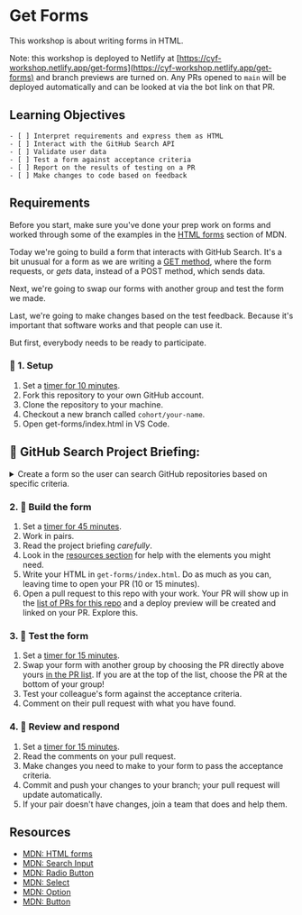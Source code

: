 # Get Forms

This workshop is about writing forms in HTML.

Note: this workshop is deployed to Netlify at [https://cyf-workshop.netlify.app/get-forms](https://cyf-workshop.netlify.app/get-forms) and branch previews are turned on. Any PRs opened to `main` will be deployed automatically and can be looked at via the bot link on that PR.

## Learning Objectives

```objectives
- [ ] Interpret requirements and express them as HTML
- [ ] Interact with the GitHub Search API
- [ ] Validate user data
- [ ] Test a form against acceptance criteria
- [ ] Report on the results of testing on a PR
- [ ] Make changes to code based on feedback
```

## Requirements

Before you start, make sure you've done your prep work on forms and worked through some of the examples in the [HTML forms](https://developer.mozilla.org/en-US/docs/Learn/Forms) section of MDN.

Today we're going to build a form that interacts with GitHub Search. It's a bit unusual for a form as we are writing a [GET method](https://developer.mozilla.org/en-US/docs/Learn/Forms/Sending_and_retrieving_form_data#on_the_client_side_defining_how_to_send_the_data), where the form requests, or _gets_ data, instead of a POST method, which sends data.

Next, we're going to swap our forms with another group and test the form we made.

Last, we're going to make changes based on the test feedback. Because it's important that software works and that people can use it.

But first, everybody needs to be ready to participate.

### 🧰 1. Setup

<!--{{<note type="activity" title="Getting Set Up">}}>-->

1.  Set a [timer for 10 minutes](https://www.google.com/search?q=timer+for+10+minutes).
1.  Fork this repository to your own GitHub account.
1.  Clone the repository to your machine.
1.  Checkout a new branch called `cohort/your-name`.
1.  Open get-forms/index.html in VS Code.
<!--{{</note>}}-->

## 📖 GitHub Search Project Briefing:

<details>
<summary>
Create a form so the user can search GitHub repositories based on specific criteria.
</summary>

### 👤 User Stories:

- As a user, I want to search on GitHub.
- As a user, I want to sort my results by stars, forks, or when last updated.
- As a user, I want to sort my search results in my preferred order, ascending or descending.

### ✅ Acceptance Criteria:

#### US1: Search Field

**Given** I am on the GitHub search form,
**When** I select the search field,
**Then** I should be able to type in my search query.

#### US2: Sorting Results

**Given** I am on the GitHub search form,
**When** I choose from options of stars, forks, and updated.
**Then** the results are sorted by stars, forks, or last updated.

#### US3: Options for Sort Order

**Given** I am on the GitHub search form,
**When** I choose a sort order
**Then** the results should be sorted in my preferred order, ascending or descending.

#### Overall Acceptance Criteria

**Given** I am on the GitHub search form,
**When** I run Lighthouse
**Then** the Accessibility score is 100.

</details>

### 2. 🧱 Build the form

<!--{{<note type="activity" title="Get results from GitHub">}}>-->

1.  Set a [timer for 45 minutes](https://www.google.com/search?q=timer+for+30+minutes).
2.  Work in pairs.
3.  Read the project briefing _carefully_.
4.  Look in the [resources section](#resources) for help with the elements you might need.
5.  Write your HTML in `get-forms/index.html`. Do as much as you can, leaving time to open your PR (10 or 15 minutes).
6.  Open a pull request to this repo with your work. Your PR will show up in the [list of PRs for this repo](https://github.com/CodeYourFuture/CYF-Workshops/pulls) and a deploy preview will be created and linked on your PR. Explore this.

<!--{{</note>}}-->

### 3. 🧪 Test the form

<!--{{<note type="activity" title="Test the form">}}>-->

1.  Set a [timer for 15 minutes](https://www.google.com/search?q=timer+for+30+minutes).
2.  Swap your form with another group by choosing the PR directly above yours [in the PR list](https://github.com/CodeYourFuture/CYF-Workshops/pulls). If you are at the top of the list, choose the PR at the bottom of your group!
3.  Test your colleague's form against the acceptance criteria.
4.  Comment on their pull request with what you have found.

<!--{{</note>}}-->

### 4. 🫠 Review and respond

<!--{{<note type="activity" title="Review the test results">}}>-->

1.  Set a [timer for 15 minutes](https://www.google.com/search?q=timer+for+30+minutes).
2.  Read the comments on your pull request.
3.  Make changes you need to make to your form to pass the acceptance criteria.
4.  Commit and push your changes to your branch; your pull request will update automatically.
5.  If your pair doesn't have changes, join a team that does and help them.

<!--{{</note>}}-->

## Resources

- [MDN: HTML forms](https://developer.mozilla.org/en-US/docs/Learn/Forms)
- [MDN: Search Input](https://developer.mozilla.org/en-US/docs/Web/HTML/Element/input/search)
- [MDN: Radio Button](https://developer.mozilla.org/en-US/docs/Web/HTML/Element/input/radio)
- [MDN: Select](https://developer.mozilla.org/en-US/docs/Web/HTML/Element/select)
- [MDN: Option](https://developer.mozilla.org/en-US/docs/Web/HTML/Element/option)
- [MDN: Button](https://developer.mozilla.org/en-US/docs/Web/HTML/Element/button)
